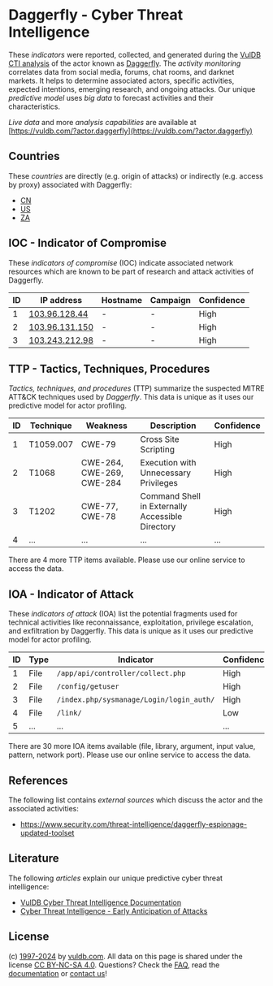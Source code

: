 # Daggerfly - Cyber Threat Intelligence

These _indicators_ were reported, collected, and generated during the [VulDB CTI analysis](https://vuldb.com/?kb.cti) of the actor known as [Daggerfly](https://vuldb.com/?actor.daggerfly). The _activity monitoring_ correlates data from social media, forums, chat rooms, and darknet markets. It helps to determine associated actors, specific activities, expected intentions, emerging research, and ongoing attacks. Our unique _predictive model_ uses _big data_ to forecast activities and their characteristics.

_Live data_ and more _analysis capabilities_ are available at [https://vuldb.com/?actor.daggerfly](https://vuldb.com/?actor.daggerfly)

## Countries

These _countries_ are directly (e.g. origin of attacks) or indirectly (e.g. access by proxy) associated with Daggerfly:

* [CN](https://vuldb.com/?country.cn)
* [US](https://vuldb.com/?country.us)
* [ZA](https://vuldb.com/?country.za)

## IOC - Indicator of Compromise

These _indicators of compromise_ (IOC) indicate associated network resources which are known to be part of research and attack activities of Daggerfly.

ID | IP address | Hostname | Campaign | Confidence
-- | ---------- | -------- | -------- | ----------
1 | [103.96.128.44](https://vuldb.com/?ip.103.96.128.44) | - | - | High
2 | [103.96.131.150](https://vuldb.com/?ip.103.96.131.150) | - | - | High
3 | [103.243.212.98](https://vuldb.com/?ip.103.243.212.98) | - | - | High

## TTP - Tactics, Techniques, Procedures

_Tactics, techniques, and procedures_ (TTP) summarize the suspected MITRE ATT&CK techniques used by _Daggerfly_. This data is unique as it uses our predictive model for actor profiling.

ID | Technique | Weakness | Description | Confidence
-- | --------- | -------- | ----------- | ----------
1 | T1059.007 | CWE-79 | Cross Site Scripting | High
2 | T1068 | CWE-264, CWE-269, CWE-284 | Execution with Unnecessary Privileges | High
3 | T1202 | CWE-77, CWE-78 | Command Shell in Externally Accessible Directory | High
4 | ... | ... | ... | ...

There are 4 more TTP items available. Please use our online service to access the data.

## IOA - Indicator of Attack

These _indicators of attack_ (IOA) list the potential fragments used for technical activities like reconnaissance, exploitation, privilege escalation, and exfiltration by Daggerfly. This data is unique as it uses our predictive model for actor profiling.

ID | Type | Indicator | Confidence
-- | ---- | --------- | ----------
1 | File | `/app/api/controller/collect.php` | High
2 | File | `/config/getuser` | High
3 | File | `/index.php/sysmanage/Login/login_auth/` | High
4 | File | `/link/` | Low
5 | ... | ... | ...

There are 30 more IOA items available (file, library, argument, input value, pattern, network port). Please use our online service to access the data.

## References

The following list contains _external sources_ which discuss the actor and the associated activities:

* https://www.security.com/threat-intelligence/daggerfly-espionage-updated-toolset

## Literature

The following _articles_ explain our unique predictive cyber threat intelligence:

* [VulDB Cyber Threat Intelligence Documentation](https://vuldb.com/?kb.cti)
* [Cyber Threat Intelligence - Early Anticipation of Attacks](https://www.scip.ch/en/?labs.20201022)

## License

(c) [1997-2024](https://vuldb.com/?kb.changelog) by [vuldb.com](https://vuldb.com/?kb.about). All data on this page is shared under the license [CC BY-NC-SA 4.0](https://creativecommons.org/licenses/by-nc-sa/4.0/). Questions? Check the [FAQ](https://vuldb.com/?kb.faq), read the [documentation](https://vuldb.com/?kb) or [contact us](https://vuldb.com/?contact)!
